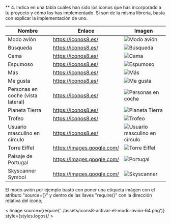 ** 4. Indica en una tabla cuáles han sido los iconos que has incorporado a tu proyecto y
cómo los has implementado. Si son de la misma librería, basta con explicar la
implementación de uno.

| Nombre                                   | Enlace                 | Imagen                                                                      |
|------------------------------------------|------------------------|-----------------------------------------------------------------------------|
| Modo avión                               | https://iconos8.es/    | ![Modo avión](/mnt/data/icons8-activar-el-modo-avión-64.png)               |
| Búsqueda                                 | https://iconos8.es/    | ![Búsqueda](/mnt/data/icons8-búsqueda-48.png)                              |
| Cama                                     | https://iconos8.es/    | ![Cama](/mnt/data/icons8-cama-64.png)                                      |
| Espumoso                                 | https://iconos8.es/    | ![Espumoso](/mnt/data/icons8-espumoso-24.png)                              |
| Más                                      | https://iconos8.es/    | ![Más](/mnt/data/icons8-más-de-50.png)                                     |
| Me gusta                                 | https://iconos8.es/    | ![Me gusta](/mnt/data/icons8-me-gusta-50.png)                              |
| Personas en coche (vista lateral)        | https://iconos8.es/    | ![Personas en coche](/mnt/data/icons8-personas-en-coche,-vista-lateral-50.png) |
| Planeta Tierra                           | https://iconos8.es/    | ![Planeta Tierra](/mnt/data/icons8-planeta-tierra-24.png)                  |
| Trofeo                                   | https://iconos8.es/    | ![Trofeo](/mnt/data/icons8-trofeo-48.png)                                  |
| Usuario masculino en círculo             | https://iconos8.es/    | ![Usuario masculino en círculo](/mnt/data/icons8-usuario-masculino-en-círculo-50.png) |
| Torre Eiffel                             | https://images.google.com/      | ![Torre Eiffel](/mnt/data/photo-1570097703229-b195d6dd291f.jpeg) |
| Paisaje de Portugal                      | https://images.google.com/      | ![Portugal](/mnt/data/Portada-43.png)              |
| Skyscanner Symbol                        | https://images.google.com/      | ![Skyscanner](/mnt/data/Skyscanner-Symbol.png)     |

El modo avión por ejemplo bastó con poner una etiqueta imágen con el atributo "source={}" y dentro de las llaves "require()" con la dirección relativa del icono;

< Image  source={require('../assets/icons8-activar-el-modo-avión-64.png')} style={styles.logos}/ >

